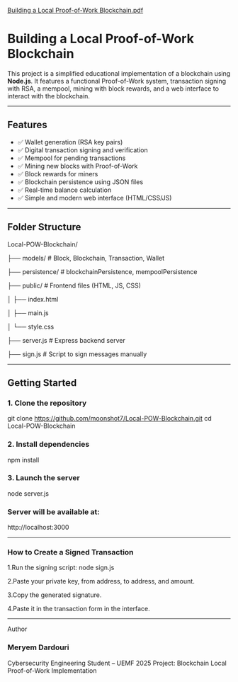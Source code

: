 [Building a Local Proof-of-Work Blockchain.pdf](https://github.com/user-attachments/files/20698406/Building.a.Local.Proof-of-Work.Blockchain.pdf)
# Building a Local Proof-of-Work Blockchain

This project is a simplified educational implementation of a blockchain using **Node.js**.
It features a functional Proof-of-Work system, transaction signing with RSA, a mempool, mining with block rewards, and a web interface to interact with the blockchain.

---

## Features

- ✅ Wallet generation (RSA key pairs)
- ✅ Digital transaction signing and verification
- ✅ Mempool for pending transactions
- ✅ Mining new blocks with Proof-of-Work
- ✅ Block rewards for miners
- ✅ Blockchain persistence using JSON files
- ✅ Real-time balance calculation
- ✅ Simple and modern web interface (HTML/CSS/JS)

---

## Folder Structure
Local-POW-Blockchain/

├── models/ # Block, Blockchain, Transaction, Wallet

├── persistence/ # blockchainPersistence, mempoolPersistence

├── public/ # Frontend files (HTML, JS, CSS)

│ ├── index.html

│ ├── main.js

│ └── style.css

├── server.js # Express backend server

├── sign.js # Script to sign messages manually



---

## Getting Started

### 1. Clone the repository

git clone https://github.com/moonshot7/Local-POW-Blockchain.git
cd Local-POW-Blockchain

### 2. Install dependencies
npm install

### 3. Launch the server
node server.js

### Server will be available at:
http://localhost:3000

---

### How to Create a Signed Transaction
1.Run the signing script:
node sign.js

2.Paste your private key, from address, to address, and amount.

3.Copy the generated signature.

4.Paste it in the transaction form in the interface.

---
 Author
### Meryem Dardouri
Cybersecurity Engineering Student – UEMF 2025
Project: Blockchain Local Proof-of-Work Implementation
